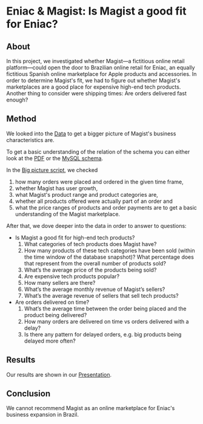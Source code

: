 # Eniac & Magist: Is Magist a good fit for Eniac?

## About

In this project, we investigated whether Magist—a fictitious online retail platform—could open the door to Brazilian online retail for Eniac, an equally fictitious Spanish online marketplace for Apple products and accessories. In order to determine Magist's fit, we had to figure out whether Magist's marketplaces are a good place for expensive high-end tech products. Another thing to consider were shipping times: Are orders delivered fast enough?

## Method

We looked into the [Data](https://github.com/huschpuscheli/Magist_colab/blob/main/data/magist_dump.sql) to get a bigger picture of Magist's business characteristics are.

To get a basic understanding of the relation of the schema you can either look at the [PDF](https://github.com/huschpuscheli/Magist_colab/blob/main/data/magist_schema.pdf) or the [MySQL schema](https://github.com/huschpuscheli/Magist_colab/blob/main/data/magist_schema.mwb).

In the [Big picture script](https://github.com/huschpuscheli/Magist_colab/blob/main/scripts/Big%20picture.sql), we checked
1. how many orders were placed and ordered in the given time frame,
2. whether Magist has user growth,
3. what Magist's product range and product categories are,
4. whether all products offered were actually part of an order and
5. what the price ranges of products and order payments are
to get a basic understanding of the Magist marketplace.

After that, we dove deeper into the data in order to answer to questions:
- Is Magist a good fit for high-end tech products?
	1. What categories of tech products does Magist have?
	2. How many products of these tech categories have been sold (within the time window of the database snapshot)? What percentage does that represent from the overall number of products sold?
	3. What’s the average price of the products being sold?
	4. Are expensive tech products popular?
	5. How many sellers are there?
	6. What’s the average monthly revenue of Magist’s sellers?
	7. What’s the average revenue of sellers that sell tech products?
- Are orders delivered on time?
	1. What’s the average time between the order being placed and the product being delivered?
	2. How many orders are delivered on time vs orders delivered with a delay?
	3. Is there any pattern for delayed orders, e.g. big products being delayed more often?

## Results
Our results are shown in our [Presentation](https://github.com/huschpuscheli/Magist_colab/blob/main/presentation/Magist%20-%20Is%20it%20a%20good%20partner%20for%20Eniac%3F.pptx).

## Conclusion
We cannot recommend Magist as an online marketplace for Eniac's business expansion in Brazil.
